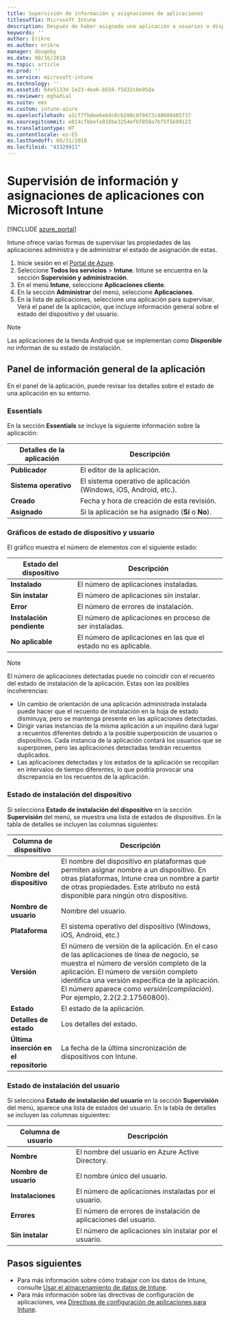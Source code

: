 ```yaml
---
title: Supervisión de información y asignaciones de aplicaciones
titlesuffix: Microsoft Intune
description: Después de haber asignado una aplicación a usuarios o dispositivos, use esta información para ayudarle a supervisar el estado de dicha aplicación.
keywords: ''
author: Erikre
ms.author: erikre
manager: dougeby
ms.date: 08/16/2018
ms.topic: article
ms.prod: ''
ms.service: microsoft-intune
ms.technology: ''
ms.assetid: 64e5133d-1e23-4ee6-b556-f5d32c0e95da
ms.reviewer: mghadial
ms.suite: ems
ms.custom: intune-azure
ms.openlocfilehash: a1cf7fbdee6e6dc0cb280c8f9473c48608485737
ms.sourcegitcommit: e814cfbbefe818be3254ef6f859a7bf5f5b99123
ms.translationtype: HT
ms.contentlocale: es-ES
ms.lasthandoff: 08/31/2018
ms.locfileid: "43329911"
---
```

# <a name="monitor-app-information-and-assignments-with-microsoft-intune"></a>Supervisión de información y asignaciones de aplicaciones con Microsoft Intune

[!INCLUDE [azure_portal](./includes/azure_portal.md)]

Intune ofrece varias formas de supervisar las propiedades de las aplicaciones administra y de administrar el estado de asignación de estas.

1. Inicie sesión en el [Portal de Azure](https://portal.azure.com).
2. Seleccione **Todos los servicios** > **Intune**. Intune se encuentra en la sección **Supervisión y administración**.
3. En el menú **Intune**, seleccione **Aplicaciones cliente**.
4. En la sección **Administrar** del menú, seleccione **Aplicaciones**.
5. En la lista de aplicaciones, seleccione una aplicación para supervisar. Verá el panel de la aplicación, que incluye información general sobre el estado del dispositivo y del usuario.

> [!NOTE]
> Las aplicaciones de la tienda Android que se implementan como **Disponible** no informan de su estado de instalación.

## <a name="app-overview-pane"></a>Panel de información general de la aplicación

En el panel de la aplicación, puede revisar los detalles sobre el estado de una aplicación en su entorno.

### <a name="essentials"></a>Essentials
En la sección **Essentials** se incluye la siguiente información sobre la aplicación:

 | **Detalles de la aplicación**            | **Descripción**                                                      |
|------------------------|------------------------------------------------------------------|
| **Publicador**          | El editor de la aplicación.                                            |
| **Sistema operativo**   | El sistema operativo de aplicación (Windows, iOS, Android, etc.). |
| **Creado**             | Fecha y hora de creación de esta revisión.                         |
| **Asignado**           | Si la aplicación se ha asignado (**Sí** o **No**).                  |

### <a name="device-and-user-status-graphs"></a>Gráficos de estado de dispositivo y usuario
El gráfico muestra el número de elementos con el siguiente estado:

| **Estado del dispositivo**       | **Descripción**                                       |
|-----------------------|-------------------------------------------------------|
| **Instalado**         | El número de aplicaciones instaladas.                         |
| **Sin instalar**     | El número de aplicaciones sin instalar.                     |
| **Error**            | El número de errores de instalación.                   |
| **Instalación pendiente**   | El número de aplicaciones en proceso de ser instaladas. |
| **No aplicable**           | El número de aplicaciones en las que el estado no es aplicable.            |

> [!NOTE]
> El número de aplicaciones detectadas puede no coincidir con el recuento del estado de instalación de la aplicación. Estas son las posibles incoherencias:
>    - Un cambio de orientación de una aplicación administrada instalada puede hacer que el recuento de instalación en la hoja de estado disminuya, pero se mantenga presente en las aplicaciones detectadas.
>    - Dirigir varias instancias de la misma aplicación a un inquilino dará lugar a recuentos diferentes debido a la posible superposición de usuarios o dispositivos. Cada instancia de la aplicación contará los usuarios que se superponen, pero las aplicaciones detectadas tendrán recuentos duplicados.
>    - Las aplicaciones detectadas y los estados de la aplicación se recopilan en intervalos de tiempo diferentes, lo que podría provocar una discrepancia en los recuentos de la aplicación.
 
### <a name="device-install-status"></a>Estado de instalación del dispositivo

Si selecciona **Estado de instalación del dispositivo** en la sección **Supervisión** del menú, se muestra una lista de estados de dispositivo. En la tabla de detalles se incluyen las columnas siguientes:

| **Columna de dispositivo**      | **Descripción**                                                                                                                                                                                                                                            |
|----------------------|------------------------------------------------------------------------------------------------------------------------------------------------------------------------------------------------------------------------------------------------------------|
| **Nombre del dispositivo**      | El nombre del dispositivo en plataformas que permiten asignar nombre a un dispositivo. En otras plataformas, Intune crea un nombre a partir de otras propiedades. Este atributo no está disponible para ningún otro dispositivo.                                                                       |
| **Nombre de usuario**        | Nombre del usuario.                                                                                                                                                                                                                                      |
| **Plataforma**         | El sistema operativo del dispositivo (Windows, iOS, Android, etc.)                                                                                                                                                                                           |
| **Versión**          | El número de versión de la aplicación. En el caso de las aplicaciones de línea de negocio, se muestra el número de versión completo de la aplicación. El número de versión completo identifica una versión específica de la aplicación. El número aparece como _versión_(_compilación_). Por ejemplo, 2.2(2.2.17560800). |
| **Estado**           | El estado de la aplicación.                                                                                                                                                                                                                                     |
| **Detalles de estado**   | Los detalles del estado.                                                                                                                                                                                                                                     |
| **Última inserción en el repositorio**    | La fecha de la última sincronización de dispositivos con Intune.                                                                                                                                                                                                                  |


### <a name="user-install-status"></a>Estado de instalación del usuario

Si selecciona **Estado de instalación del usuario** en la sección **Supervisión** del menú, aparece una lista de estados del usuario. En la tabla de detalles se incluyen las columnas siguientes:

| **Columna de usuario**     | **Descripción**                           |
|---------------------|-------------------------------------------|
| **Nombre**            | El nombre del usuario en Azure Active Directory.         |
| **Nombre de usuario**       | El nombre único del usuario.              |
| **Instalaciones**   | El número de aplicaciones instaladas por el usuario. |
| **Errores**        | El número de errores de instalación de aplicaciones del usuario.     |
| **Sin instalar**   | El número de aplicaciones sin instalar por el usuario. |


## <a name="next-steps"></a>Pasos siguientes

- Para más información sobre cómo trabajar con los datos de Intune, consulte [Usar el almacenamiento de datos de Intune](reports-nav-create-intune-reports.md).
- Para más información sobre las directivas de configuración de aplicaciones, vea [Directivas de configuración de aplicaciones para Intune](app-configuration-policies-overview.md).
